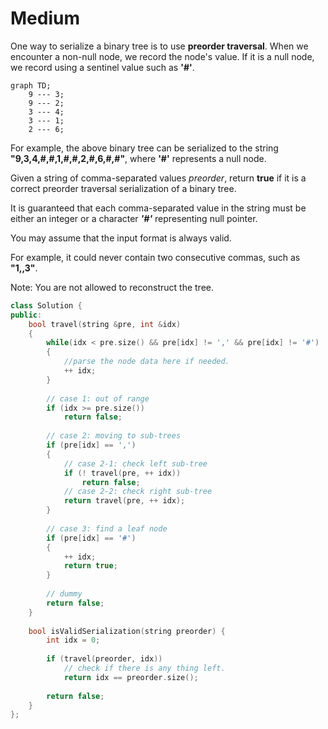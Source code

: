 # Medium

One way to serialize a binary tree is to use **preorder traversal**. When we encounter a non-null node, we record the node's value. If it is a null node, we record using a sentinel value such as **'#'**.

```mermaid
graph TD;
    9 --- 3;
    9 --- 2;
    3 --- 4;
    3 --- 1;
    2 --- 6;
```

For example, the above binary tree can be serialized to the string **"9,3,4,#,#,1,#,#,2,#,6,#,#"**, where **'#'** represents a null node.

Given a string of comma-separated values *preorder*, return **true** if it is a correct preorder traversal serialization of a binary tree.

It is guaranteed that each comma-separated value in the string must be either an integer or a character ***'#'*** representing null pointer.

You may assume that the input format is always valid.

For example, it could never contain two consecutive commas, such as **"1,,3"**.

Note: You are not allowed to reconstruct the tree.

```cpp
class Solution {
public:
    bool travel(string &pre, int &idx)
    {
        while(idx < pre.size() && pre[idx] != ',' && pre[idx] != '#')
        {
            //parse the node data here if needed.
            ++ idx;
        }
        
        // case 1: out of range
        if (idx >= pre.size())
            return false;
        
        // case 2: moving to sub-trees
        if (pre[idx] == ',')
        {
            // case 2-1: check left sub-tree
            if (! travel(pre, ++ idx))
                return false;
            // case 2-2: check right sub-tree
            return travel(pre, ++ idx);
        }
        
        // case 3: find a leaf node
        if (pre[idx] == '#')
        {
            ++ idx;
            return true;
        }
        
        // dummy
        return false;
    }
    
    bool isValidSerialization(string preorder) {
        int idx = 0;
        
        if (travel(preorder, idx))
            // check if there is any thing left.
            return idx == preorder.size();
        
        return false;
    }
};
```
